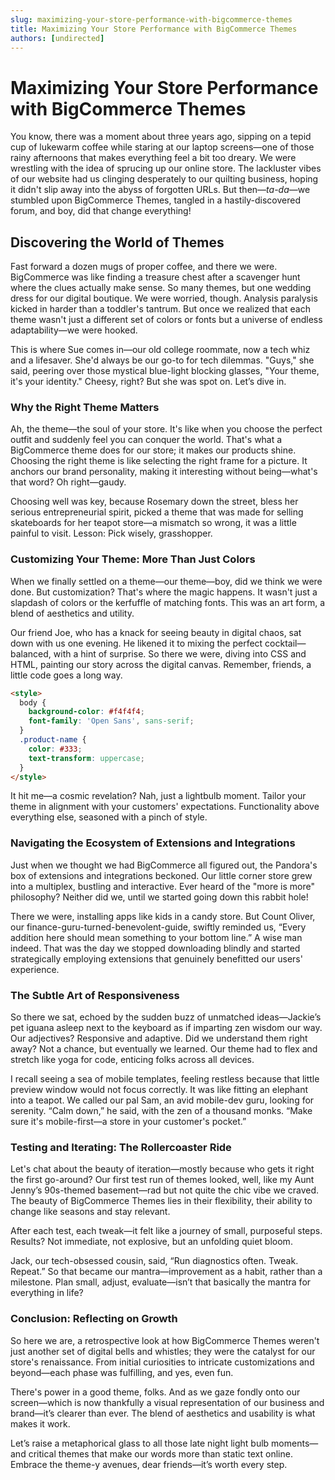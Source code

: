 ```yaml
---
slug: maximizing-your-store-performance-with-bigcommerce-themes
title: Maximizing Your Store Performance with BigCommerce Themes
authors: [undirected]
---
```



# Maximizing Your Store Performance with BigCommerce Themes

You know, there was a moment about three years ago, sipping on a tepid cup of lukewarm coffee while staring at our laptop screens—one of those rainy afternoons that makes everything feel a bit too dreary. We were wrestling with the idea of sprucing up our online store. The lackluster vibes of our website had us clinging desperately to our quilting business, hoping it didn't slip away into the abyss of forgotten URLs. But then—*ta-da*—we stumbled upon BigCommerce Themes, tangled in a hastily-discovered forum, and boy, did that change everything!

## Discovering the World of Themes

Fast forward a dozen mugs of proper coffee, and there we were. BigCommerce was like finding a treasure chest after a scavenger hunt where the clues actually make sense. So many themes, but one wedding dress for our digital boutique. We were worried, though. Analysis paralysis kicked in harder than a toddler's tantrum. But once we realized that each theme wasn't just a different set of colors or fonts but a universe of endless adaptability—we were hooked.

This is where Sue comes in—our old college roommate, now a tech whiz and a lifesaver. She'd always be our go-to for tech dilemmas. "Guys," she said, peering over those mystical blue-light blocking glasses, "Your theme, it's your identity." Cheesy, right? But she was spot on. Let’s dive in.

### Why the Right Theme Matters

Ah, the theme—the soul of your store. It's like when you choose the perfect outfit and suddenly feel you can conquer the world. That's what a BigCommerce theme does for our store; it makes our products shine. Choosing the right theme is like selecting the right frame for a picture. It anchors our brand personality, making it interesting without being—what's that word? Oh right—gaudy.

Choosing well was key, because Rosemary down the street, bless her serious entrepreneurial spirit, picked a theme that was made for selling skateboards for her teapot store—a mismatch so wrong, it was a little painful to visit. Lesson: Pick wisely, grasshopper.

### Customizing Your Theme: More Than Just Colors

When we finally settled on a theme—our theme—boy, did we think we were done. But customization? That's where the magic happens. It wasn't just a slapdash of colors or the kerfuffle of matching fonts. This was an art form, a blend of aesthetics and utility. 

Our friend Joe, who has a knack for seeing beauty in digital chaos, sat down with us one evening. He likened it to mixing the perfect cocktail—balanced, with a hint of surprise. So there we were, diving into CSS and HTML, painting our story across the digital canvas. Remember, friends, a little code goes a long way.

```html
<style>
  body { 
    background-color: #f4f4f4; 
    font-family: 'Open Sans', sans-serif;
  }
  .product-name { 
    color: #333; 
    text-transform: uppercase;
  }
</style>
```

It hit me—a cosmic revelation? Nah, just a lightbulb moment. Tailor your theme in alignment with your customers' expectations. Functionality above everything else, seasoned with a pinch of style.

### Navigating the Ecosystem of Extensions and Integrations

Just when we thought we had BigCommerce all figured out, the Pandora's box of extensions and integrations beckoned. Our little corner store grew into a multiplex, bustling and interactive. Ever heard of the "more is more" philosophy? Neither did we, until we started going down this rabbit hole!

There we were, installing apps like kids in a candy store. But Count Oliver, our finance-guru-turned-benevolent-guide, swiftly reminded us, “Every addition here should mean something to your bottom line.” A wise man indeed. That was the day we stopped downloading blindly and started strategically employing extensions that genuinely benefitted our users' experience. 

### The Subtle Art of Responsiveness

So there we sat, echoed by the sudden buzz of unmatched ideas—Jackie’s pet iguana asleep next to the keyboard as if imparting zen wisdom our way. Our adjectives? Responsive and adaptive. Did we understand them right away? Not a chance, but eventually we learned. Our theme had to flex and stretch like yoga for code, enticing folks across all devices.

I recall seeing a sea of mobile templates, feeling restless because that little preview window would not focus correctly. It was like fitting an elephant into a teapot. We called our pal Sam, an avid mobile-dev guru, looking for serenity. “Calm down,” he said, with the zen of a thousand monks. “Make sure it's mobile-first—a store in your customer's pocket.”

### Testing and Iterating: The Rollercoaster Ride 

Let's chat about the beauty of iteration—mostly because who gets it right the first go-around? Our first test run of themes looked, well, like my Aunt Jenny’s 90s-themed basement—rad but not quite the chic vibe we craved. The beauty of BigCommerce Themes lies in their flexibility, their ability to change like seasons and stay relevant.

After each test, each tweak—it felt like a journey of small, purposeful steps. Results? Not immediate, not explosive, but an unfolding quiet bloom. 

Jack, our tech-obsessed cousin, said, “Run diagnostics often. Tweak. Repeat.” So that became our mantra—improvement as a habit, rather than a milestone. Plan small, adjust, evaluate—isn’t that basically the mantra for everything in life?

### Conclusion: Reflecting on Growth 

So here we are, a retrospective look at how BigCommerce Themes weren't just another set of digital bells and whistles; they were the catalyst for our store's renaissance. From initial curiosities to intricate customizations and beyond—each phase was fulfilling, and yes, even fun.

There's power in a good theme, folks. And as we gaze fondly onto our screen—which is now thankfully a visual representation of our business and brand—it’s clearer than ever. The blend of aesthetics and usability is what makes it work. 

Let’s raise a metaphorical glass to all those late night light bulb moments—and critical themes that make our words more than static text online. Embrace the theme-y avenues, dear friends—it’s worth every step.